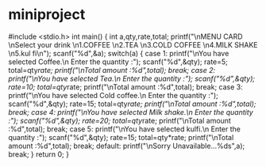 # miniproject
#include <stdio.h> int main()
{
int a,qty,rate,total;
printf("\nMENU CARD \nSelect your drink \n1.COFFEE \n2.TEA \n3.COLD COFFEE \n4.MILK SHAKE \n5.kul fi\n");
scanf("%d",&a); switch(a)
{
case 1:
printf("\nYou have selected Coffee.\n Enter the quantity :"); scanf("%d",&qty);
rate=5;
total=qty*rate;
printf("\nTotal amount :%d",total);
break;
case 2:
printf("\nYou have selected Tea.\n Enter the quantity :"); scanf("%d",&qty);
rate=10;
total=qty*rate;
printf("\nTotal amount :%d",total);
break;
case 3:
printf("\nYou have selected Cold coffee.\n Enter the quantity :"); scanf("%d",&qty);
rate=15;
total=qty*rate;
printf("\nTotal amount :%d",total);
break;
case 4:
printf("\nYou have selected Milk shake.\n Enter the quantity :"); scanf("%d",&qty);
rate=20;
total=qty*rate;
printf("\nTotal amount :%d",total);
break;
case 5:
printf("\nYou have selected kulfi.\n Enter the quantity :"); scanf("%d",&qty);
rate=15;
total=qty*rate;
printf("\nTotal amount :%d",total);
break;
default:
printf("\nSorry Unavailable...%ds",a); break;
}
return 0; }
